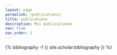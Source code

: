 ```yaml
---
layout: page
permalink: /publications/
title: publications
description: Mis publicaciones
nav: true
nav_order: 2
---
```

<!-- _pages/publications.md -->
<div class="publications">

{% bibliography -f {{ site.scholar.bibliography }} %}

</div>
